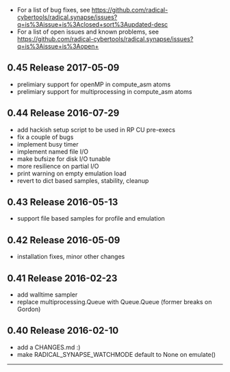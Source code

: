 
  - For a list of bug fixes, see 
    https://github.com/radical-cybertools/radical.synapse/issues?q=is%3Aissue+is%3Aclosed+sort%3Aupdated-desc
  - For a list of open issues and known problems, see
    https://github.com/radical-cybertools/radical.synapse/issues?q=is%3Aissue+is%3Aopen+


0.45 Release                                                          2017-05-09
--------------------------------------------------------------------------------

   - prelimiary support for openMP in compute_asm atoms
   - prelimiary support for multiprocessing in compute_asm atoms


0.44 Release                                                          2016-07-29
--------------------------------------------------------------------------------

   - add hackish setup script to be used in RP CU pre-execs 
   - fix a couple of bugs 
   - implement busy timer 
   - implement named file I/O 
   - make bufsize for disk I/O tunable 
   - more resilience on partial I/O 
   - print warning on empty emulation load 
   - revert to dict based samples, stability, cleanup 


0.43 Release                                                          2016-05-13
--------------------------------------------------------------------------------

  - support file based samples for profile and emulation


0.42 Release                                                          2016-05-09
--------------------------------------------------------------------------------

  - installation fixes, minor other changes


0.41 Release                                                          2016-02-23
--------------------------------------------------------------------------------

  - add walltime sampler
  - replace multiprocessing.Queue with Queue.Queue (former breaks on Gordon)


0.40 Release                                                          2016-02-10
--------------------------------------------------------------------------------

  - add a CHANGES.md :)
  - make RADICAL_SYNAPSE_WATCHMODE default to None on emulate()

--------------------------------------------------------------------------------

